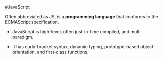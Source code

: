 #JavaScript

Often abbreviated as JS, is a **programming language** that conforms to the ECMAScript specification. 

- JavaScript is high-level, often just-in-time compiled, and multi-paradigm. 

- It has curly-bracket syntax, dynamic typing, prototype-based object-orientation, and first-class functions.